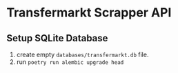 # Transfermarkt Scrapper API

## Setup SQLite Database

1. create empty `databases/transfermarkt.db` file.
2. run `poetry run alembic upgrade head`